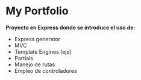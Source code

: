 # My Portfolio

**Proyecto en Express donde se introduce el uso de:**

- Express generator
- MVC
- Template Engines (ejs)
- Partials
- Manejo de rutas
- Empleo de controladores
